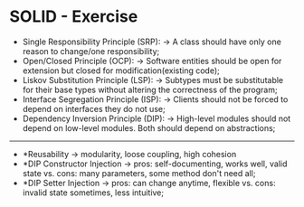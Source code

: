 # SOLID - Exercise

* Single Responsibility Principle (SRP):  -> A class should have only one reason to change/one responsibility;
* Open/Closed Principle (OCP): -> Software entities should be open for extension but closed for modification(existing code);
* Liskov Substitution Principle (LSP): -> Subtypes must be substitutable for their base types without altering the correctness of the program;
* Interface Segregation Principle (ISP): -> Clients should not be forced to depend on interfaces they do not use;
* Dependency Inversion Principle (DIP): -> High-level modules should not depend on low-level modules. Both should depend on abstractions;

--------------------------------------------------------------

* *Reusability -> modularity, loose coupling, high cohesion
* *DIP Constructor Injection -> pros: self-documenting, works well, valid state vs. cons: many parameters, some method don't need all;
* *DIP Setter Injection -> pros: can change anytime, flexible vs. cons: invalid state sometimes, less intuitive;
